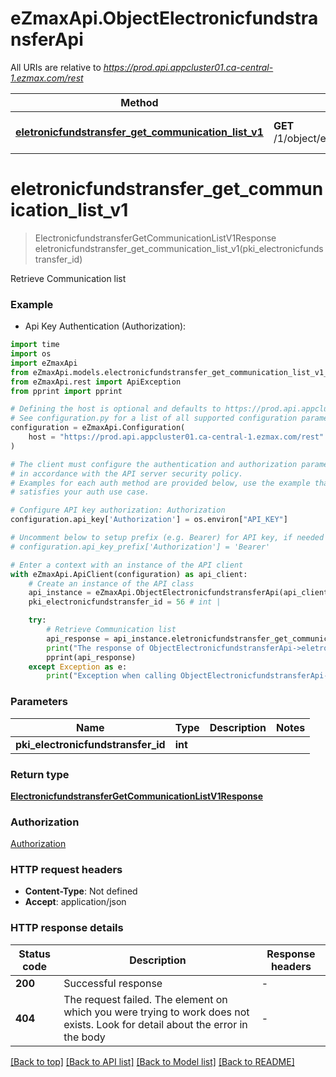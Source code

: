 # eZmaxApi.ObjectElectronicfundstransferApi

All URIs are relative to *https://prod.api.appcluster01.ca-central-1.ezmax.com/rest*

Method | HTTP request | Description
------------- | ------------- | -------------
[**eletronicfundstransfer_get_communication_list_v1**](ObjectElectronicfundstransferApi.md#eletronicfundstransfer_get_communication_list_v1) | **GET** /1/object/electronicfundstransfer/{pkiElectronicfundstransferID}/getCommunicationList | Retrieve Communication list


# **eletronicfundstransfer_get_communication_list_v1**
> ElectronicfundstransferGetCommunicationListV1Response eletronicfundstransfer_get_communication_list_v1(pki_electronicfundstransfer_id)

Retrieve Communication list



### Example

* Api Key Authentication (Authorization):
```python
import time
import os
import eZmaxApi
from eZmaxApi.models.electronicfundstransfer_get_communication_list_v1_response import ElectronicfundstransferGetCommunicationListV1Response
from eZmaxApi.rest import ApiException
from pprint import pprint

# Defining the host is optional and defaults to https://prod.api.appcluster01.ca-central-1.ezmax.com/rest
# See configuration.py for a list of all supported configuration parameters.
configuration = eZmaxApi.Configuration(
    host = "https://prod.api.appcluster01.ca-central-1.ezmax.com/rest"
)

# The client must configure the authentication and authorization parameters
# in accordance with the API server security policy.
# Examples for each auth method are provided below, use the example that
# satisfies your auth use case.

# Configure API key authorization: Authorization
configuration.api_key['Authorization'] = os.environ["API_KEY"]

# Uncomment below to setup prefix (e.g. Bearer) for API key, if needed
# configuration.api_key_prefix['Authorization'] = 'Bearer'

# Enter a context with an instance of the API client
with eZmaxApi.ApiClient(configuration) as api_client:
    # Create an instance of the API class
    api_instance = eZmaxApi.ObjectElectronicfundstransferApi(api_client)
    pki_electronicfundstransfer_id = 56 # int | 

    try:
        # Retrieve Communication list
        api_response = api_instance.eletronicfundstransfer_get_communication_list_v1(pki_electronicfundstransfer_id)
        print("The response of ObjectElectronicfundstransferApi->eletronicfundstransfer_get_communication_list_v1:\n")
        pprint(api_response)
    except Exception as e:
        print("Exception when calling ObjectElectronicfundstransferApi->eletronicfundstransfer_get_communication_list_v1: %s\n" % e)
```



### Parameters

Name | Type | Description  | Notes
------------- | ------------- | ------------- | -------------
 **pki_electronicfundstransfer_id** | **int**|  | 

### Return type

[**ElectronicfundstransferGetCommunicationListV1Response**](ElectronicfundstransferGetCommunicationListV1Response.md)

### Authorization

[Authorization](../README.md#Authorization)

### HTTP request headers

 - **Content-Type**: Not defined
 - **Accept**: application/json

### HTTP response details
| Status code | Description | Response headers |
|-------------|-------------|------------------|
**200** | Successful response |  -  |
**404** | The request failed. The element on which you were trying to work does not exists. Look for detail about the error in the body |  -  |

[[Back to top]](#) [[Back to API list]](../README.md#documentation-for-api-endpoints) [[Back to Model list]](../README.md#documentation-for-models) [[Back to README]](../README.md)

